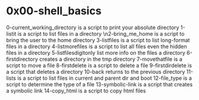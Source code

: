 # 0x00-shell_basics
0-current_working_directory is a script to print your absolute directory
1-listit is a script to list files in a directory
\n2-bring_me_home is a script to bring the user to the home directory
3-listfiles is a script to list long-format files in a directory
4-listmorefiles is a script to list all files even the hidden files in a directory
5-listfilesdigitonly list more info on the files a directory
6-firstdirectory creates a directory in the tmp directory
7-movethatfile is a script to move a file
8-firstdelete is a script to delete a file
9-firstdirdelete is a script that deletes a directory
10-back returns to the previous directory
11-lists is a script to list files in current and parent dir and boot
12-file_type is a script to determine the type of a file
13-symbolic-link is a script that creates a symbolic link
14-copy_html is a script to copy html files
